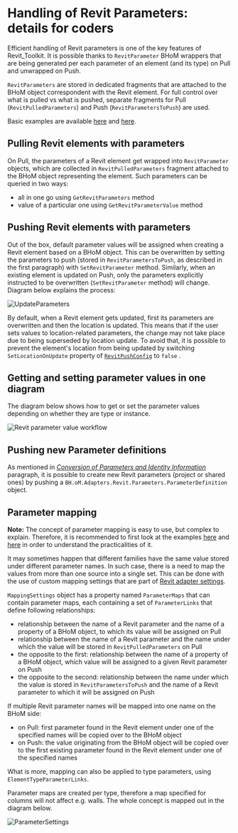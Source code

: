 # Handling of Revit Parameters: details for coders

Efficient handling of Revit parameters is one of the key features of Revit_Toolkit. It is possible thanks to `RevitParameter` BHoM wrappers that are being generated per each parameter of an element (and its type) on Pull and unwrapped on Push. 

`RevitParameters` are stored in dedicated fragments that are attached to the BHoM object correspondent with the Revit element. For full control over what is pulled vs what is pushed, separate fragments for Pull (`RevitPulledParameters`) and Push (`RevitParametersToPush`) are used.

Basic examples are available [here](Pull-examples#inspecting-parameters) and [here](Push-examples#pushing-elements-with-parameters).

## Pulling Revit elements with parameters
On Pull, the parameters of a Revit element get wrapped into `RevitParameter` objects, which are collected in `RevitPulledParameters` fragment attached to the BHoM object representing the element. Such parameters can be queried in two ways:
- all in one go using `GetRevitParameters` method
- value of a particular one using `GetRevitParameterValue` method

## Pushing Revit elements with parameters
Out of the box, default parameter values will be assigned when creating a Revit element based on a BHoM object. This can be overwritten by setting the parameters to push (stored in `RevitParametersToPush`, as described in the first paragraph) with `SetRevitParameter` method. Similarly, when an existing element is updated on Push, only the parameters explicitly instructed to be overwritten (`SetRevitParameter` method) will change. Diagram below explains the process:

![UpdateParameters](https://user-images.githubusercontent.com/26874773/85868605-cd11e400-b7ca-11ea-9880-32b20b6237a9.png)

By default, when a Revit element gets updated, first its parameters are overwritten and then the location is updated. This means that if the user sets values to location-related parameters, the change may not take place due to being superseded by location update. To avoid that, it is possible to prevent the element's location from being updated by switching `SetLocationOnUpdate` property of [`RevitPushConfig`](Push-to-Revit-basics#action-config) to `false` .

## Getting and setting parameter values in one diagram
The diagram below shows how to get or set the parameter values depending on whether they are type or instance.

![Revit parameter value workflow](https://user-images.githubusercontent.com/26874773/151384428-d7a34049-64b3-4b7e-adf6-16637ad3135e.png)

## Pushing new Parameter definitions
As mentioned in [_Conversion of Parameters and Identity Information_](Revit-BHoM-conversion#conversion-of-parameters-and-identity-information) paragraph, it is possible to create new Revit parameters (project or shared ones) by pushing a `BH.oM.Adapters.Revit.Parameters.ParameterDefinition` object.

## Parameter mapping
**Note:** The concept of parameter mapping is easy to use, but complex to explain. Therefore, it is recommended to first look at the examples [here](Pull-examples#mapping-parameters-on-pull) and [here](Push-examples#mapping-parameters-on-push) in order to understand the practicalities of it.

It may sometimes happen that different families have the same value stored under different parameter names. In such case, there is a need to map the values from more than one source into a single set. This can be done with the use of custom mapping settings that are part of [Revit adapter settings](Revit-Adapter-basics#settings).

`MappingSettings` object has a property named `ParameterMaps` that can contain parameter maps, each containing a set of `ParameterLinks` that define following relationships:
- relationship between the name of a Revit parameter and the name of a property of a BHoM object, to which its value will be assigned on Pull
- relationship between the name of a Revit parameter and the name under which the value will be stored in `RevitPulledParameters` on Pull
- the opposite to the first: relationship between the name of a property of a BHoM object, which value will be assigned to a given Revit parameter on Push
- the opposite to the second: relationship between the name under which the value is stored in `RevitParametersToPush` and the name of a Revit parameter to which it will be assigned on Push

If multiple Revit parameter names will be mapped into one name on the BHoM side:
- on Pull: first parameter found in the Revit element under one of the specified names will be copied over to the BHoM object
- on Push: the value originating from the BHoM object will be copied over to the first existing parameter found in the Revit element under one of the specified names

What is more, mapping can also be applied to type parameters, using `ElementTypeParameterLinks`.

Parameter maps are created per type, therefore a map specified for columns will not affect e.g. walls. The whole concept is mapped out in the diagram below.

![ParameterSettings](https://user-images.githubusercontent.com/26874773/82684268-95a39b00-9c52-11ea-928f-67563474b930.png)